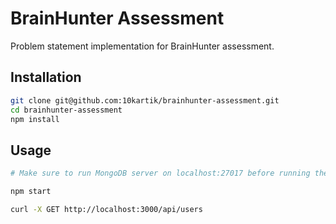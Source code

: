 # BrainHunter Assessment

Problem statement implementation for BrainHunter assessment.

## Installation

```bash
git clone git@github.com:10kartik/brainhunter-assessment.git
cd brainhunter-assessment
npm install
```

## Usage

```bash
# Make sure to run MongoDB server on localhost:27017 before running the server

npm start

curl -X GET http://localhost:3000/api/users
```

